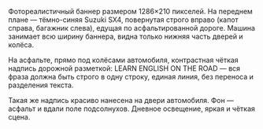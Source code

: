 Фотореалистичный баннер размером 1286×210 пикселей.
На переднем плане — тёмно-синяя Suzuki SX4, повернутая строго вправо (капот справа, багажник слева), едущая по асфальтированной дороге.
Машина занимает всю ширину баннера, видна только нижняя часть дверей и колёса.

На асфальте, прямо под колёсами автомобиля, контрастная чёткая надпись дорожной разметкой:
LEARN ENGLISH ON THE ROAD
— вся фраза должна быть строго в одну строку, единая линия, без переноса и разделения текста.

Такая же надпись красиво нанесена на двери автомобиля.
Фон — асфальт и вдали поле подсолнухов. Дневное освещение, яркая и чёткая сцена.